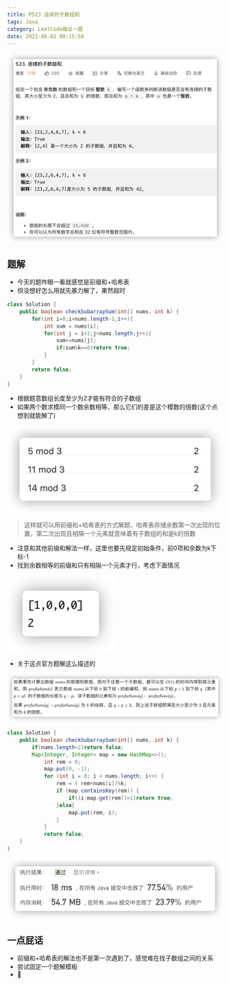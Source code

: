 ```yaml
---
title: P523 连续的子数组和
tags: Java
category: LeetCode每日一题
date: 2021-06-02 00:15:59
---
```

<!-- more -->

![image-20210602101112852](https://raw.githubusercontent.com/C1EYE/figureBed/main/img/20210602101113.png)

## 题解

- 今天的题咋眼一看就感觉是前缀和+哈希表
- 但没想好怎么用就先暴力解了，果然超时

```java
class Solution {
    public boolean checkSubarraySum(int[] nums, int k) {
        for(int i=0;i<nums.length-1;i++){
            int sum = nums[i];
            for(int j = i+1;j<nums.length;j++){
                sum+=nums[j];
                if(sum%k==0)return true;
            }
        }
        return false;
    }
}
```

-  根据题意数组长度至少为2才能有符合的子数组
- 如果两个数求模同一个数余数相等，那么它们的差是这个模数的倍数(这个点想到就能解了)

![image-20210602102551916](https://raw.githubusercontent.com/C1EYE/figureBed/main/img/20210602102551.png)

>  这样就可以用前缀和+哈希表的方式解题，哈希表存储余数第一次出现的位置，第二次出现且相隔一个元素就意味着有子数组的和是k的倍数

- 注意和其他前缀和解法一样，这里也要先规定初始条件，前0项和余数为k下标-1
- 找到余数相等的前缀和只有相隔一个元素才行，考虑下面情况

![image-20210602103801750](https://raw.githubusercontent.com/C1EYE/figureBed/main/img/20210602103801.png)

- 关于这点官方题解这么描述的

![image-20210602104343361](https://raw.githubusercontent.com/C1EYE/figureBed/main/img/20210602104343.png)

```java
class Solution {
    public boolean checkSubarraySum(int[] nums, int k) {
        if(nums.length<2)return false;
        Map<Integer, Integer> map = new HashMap<>();
            int rem = 0;
            map.put(0, -1);
            for (int i = 0; i < nums.length; i++) {
                rem = ( rem+nums[i])%k;
                if (map.containsKey(rem)) {
                    if((i-map.get(rem))>1)return true;
                }else{
                    map.put(rem, i);
                }
            }
            return false;
    }
}
```

![image-20210602101857788](https://raw.githubusercontent.com/C1EYE/figureBed/main/img/20210602101857.png)

## 一点屁话

- 前缀和+哈希表的解法也不是第一次遇到了，感觉难在找子数组之间的关系
- 尝试固定一个题解模板
- 💊

